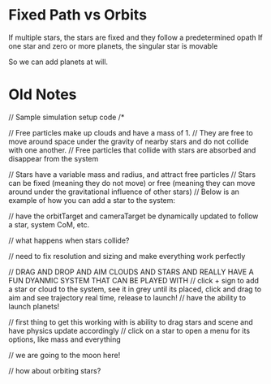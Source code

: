 # Fixed Path vs Orbits

If multiple stars, the stars are fixed and they follow a predetermined opath
If one star and zero or more planets, the singular star is movable

So we can add planets at will.


# Old Notes

// Sample simulation setup code
/*

// Free particles make up clouds and have a mass of 1. 
// They are free to move around space under the gravity of nearby stars and do not collide with one another. 
// Free particles that collide with stars are absorbed and disappear from the system

// Stars have a variable mass and radius, and attract free particles
// Stars can be fixed (meaning they do not move) or free (meaning they can move around under the gravitational influence of other stars)
// Below is an example of how you can add a star to the system:

// have the orbitTarget and cameraTarget be dynamically updated to follow a star, system CoM, etc.

// what happens when stars collide?

// need to fix resolution and sizing and make everything work perfectly

// DRAG AND DROP AND AIM CLOUDS AND STARS AND REALLY HAVE A FUN DYANMIC SYSTEM THAT CAN BE PLAYED WITH
// click + sign to add a star or cloud to the system, see it in grey until its placed, click and drag to aim and see trajectory real time, release to launch!
// have the ability to launch planets!

// first thing to get this working with is ability to drag stars and scene and have physics update accordingly
// click on a star to open a menu for its options, like mass and everything

// we are going to the moon here!

// how about orbiting stars?
